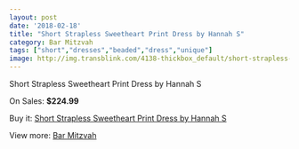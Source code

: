 ```yaml
---
layout: post
date: '2018-02-18'
title: "Short Strapless Sweetheart Print Dress by Hannah S"
category: Bar Mitzvah
tags: ["short","dresses","beaded","dress","unique"]
image: http://img.transblink.com/4138-thickbox_default/short-strapless-sweetheart-print-dress-by-hannah-s.jpg
---
```

Short Strapless Sweetheart Print Dress by Hannah S

On Sales: **$224.99**
<a href="https://www.transblink.com/en/bar-mitzvah/1308-short-strapless-sweetheart-print-dress-by-hannah-s.html"><amp-img layout="responsive" width="600" height="600" src="//img.transblink.com/4138-thickbox_default/short-strapless-sweetheart-print-dress-by-hannah-s.jpg" alt="Short Strapless Sweetheart Print Dress by Hannah S 0" /></a>
<a href="https://www.transblink.com/en/bar-mitzvah/1308-short-strapless-sweetheart-print-dress-by-hannah-s.html"><amp-img layout="responsive" width="600" height="600" src="//img.transblink.com/4139-thickbox_default/short-strapless-sweetheart-print-dress-by-hannah-s.jpg" alt="Short Strapless Sweetheart Print Dress by Hannah S 1" /></a>

Buy it: [Short Strapless Sweetheart Print Dress by Hannah S](https://www.transblink.com/en/bar-mitzvah/1308-short-strapless-sweetheart-print-dress-by-hannah-s.html "Short Strapless Sweetheart Print Dress by Hannah S")

View more: [Bar Mitzvah](https://www.transblink.com/en/2-bar-mitzvah "Bar Mitzvah")